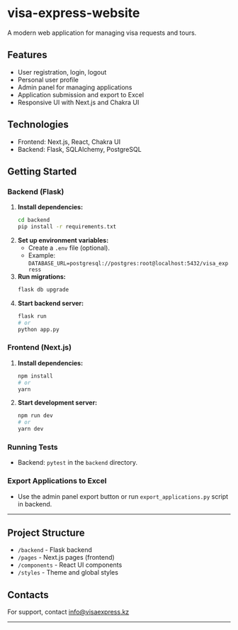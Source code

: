 # visa-express-website

A modern web application for managing visa requests and tours.

## Features
- User registration, login, logout
- Personal user profile
- Admin panel for managing applications
- Application submission and export to Excel
- Responsive UI with Next.js and Chakra UI

## Technologies
- Frontend: Next.js, React, Chakra UI
- Backend: Flask, SQLAlchemy, PostgreSQL

## Getting Started

### Backend (Flask)

1. **Install dependencies:**
   ```bash
   cd backend
   pip install -r requirements.txt
   ```
2. **Set up environment variables:**
   - Create a `.env` file (optional).
   - Example: `DATABASE_URL=postgresql://postgres:root@localhost:5432/visa_express`
3. **Run migrations:**
   ```bash
   flask db upgrade
   ```
4. **Start backend server:**
   ```bash
   flask run
   # or
   python app.py
   ```

### Frontend (Next.js)

1. **Install dependencies:**
   ```bash
   npm install
   # or
   yarn
   ```
2. **Start development server:**
   ```bash
   npm run dev
   # or
   yarn dev
   ```

### Running Tests
- Backend: `pytest` in the `backend` directory.

### Export Applications to Excel
- Use the admin panel export button or run `export_applications.py` script in backend.

---

## Project Structure
- `/backend` - Flask backend
- `/pages` - Next.js pages (frontend)
- `/components` - React UI components
- `/styles` - Theme and global styles

## Contacts
For support, contact info@visaexpress.kz

---
